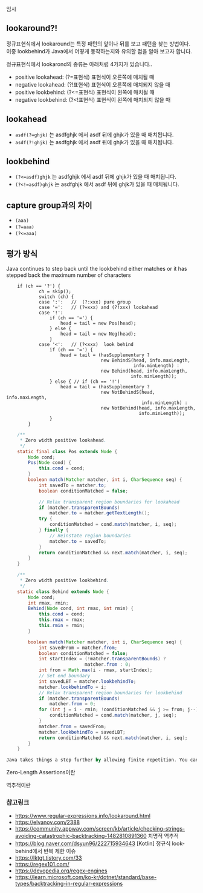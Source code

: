 임시

## lookaround?!
정규표현식에서 lookaround는 특정 패턴의 앞이나 뒤를 보고 패턴을 찾는 방법이다. 
이중 lookbehind가 Java에서 어떻게 동작하는지와 유의할 점을 알아 보고자 합니다.

정규표현식에서 lookarond의 종류는 아래처럼 4가지가 있습니다..
* positive lookahead: (?=표현식) 표현식이 오른쪽에 매치될 때
* negative lookahead: (?!표현식) 표현식이 오른쪽에 매치되지 않을 때
* positive lookbehind: (?<=표현식) 표현식이 왼쪽에 매치될 때
* negative lookbehind: (?<!표현식) 표현식이 왼쪽에 매치되지 않을 때

## lookahead
* `asdf(?=ghjk)` 는 asdfghjk 에서 asdf 뒤에 ghjk가 있을 때 매치됩니다.
* `asdf(?!ghjk)` 는 asdfghjk 에서 asdf 뒤에 ghjk가 있을 때 매치됩니다.

## lookbehind
* `(?<=asdf)ghjk` 는 asdfghjk 에서 asdf 뒤에 ghjk가 있을 때 매치됩니다.
* `(?<!=asdf)ghjk` 는 asdfghjk 에서 asdf 뒤에 ghjk가 있을 때 매치됩니다.

## capture group과의 차이
* `(aaa)`
* `(?=aaa)`
* `(?<=aaa)`

## 평가 방식
Java continues to step back until the lookbehind either matches or it has stepped back the maximum number of characters

```azure
    if (ch == '?') {
            ch = skip();
            switch (ch) {
            case ':':   //  (?:xxx) pure group
            case '=':   // (?=xxx) and (?!xxx) lookahead
            case '!':
                if (ch == '=') {
                    head = tail = new Pos(head);
                } else {
                    head = tail = new Neg(head);
                }
            case '<':   // (?<xxx)  look behind
                if (ch == '=') {
                    head = tail = (hasSupplementary ?
                                   new BehindS(head, info.maxLength,
                                               info.minLength) :
                                   new Behind(head, info.maxLength,
                                              info.minLength));
                } else { // if (ch == '!')
                    head = tail = (hasSupplementary ?
                                   new NotBehindS(head, info.maxLength,
                                                  info.minLength) :
                                   new NotBehind(head, info.maxLength,
                                                 info.minLength));
                }
        }
```


```java
    /**
     * Zero width positive lookahead.
     */
    static final class Pos extends Node {
        Node cond;
        Pos(Node cond) {
            this.cond = cond;
        }
        boolean match(Matcher matcher, int i, CharSequence seq) {
            int savedTo = matcher.to;
            boolean conditionMatched = false;

            // Relax transparent region boundaries for lookahead
            if (matcher.transparentBounds)
                matcher.to = matcher.getTextLength();
            try {
                conditionMatched = cond.match(matcher, i, seq);
            } finally {
                // Reinstate region boundaries
                matcher.to = savedTo;
            }
            return conditionMatched && next.match(matcher, i, seq);
        }
    }
```

```java
    /**
     * Zero width positive lookbehind.
     */
    static class Behind extends Node {
        Node cond;
        int rmax, rmin;
        Behind(Node cond, int rmax, int rmin) {
            this.cond = cond;
            this.rmax = rmax;
            this.rmin = rmin;
        }

        boolean match(Matcher matcher, int i, CharSequence seq) {
            int savedFrom = matcher.from;
            boolean conditionMatched = false;
            int startIndex = (!matcher.transparentBounds) ?
                             matcher.from : 0;
            int from = Math.max(i - rmax, startIndex);
            // Set end boundary
            int savedLBT = matcher.lookbehindTo;
            matcher.lookbehindTo = i;
            // Relax transparent region boundaries for lookbehind
            if (matcher.transparentBounds)
                matcher.from = 0;
            for (int j = i - rmin; !conditionMatched && j >= from; j--) {
                conditionMatched = cond.match(matcher, j, seq);
            }
            matcher.from = savedFrom;
            matcher.lookbehindTo = savedLBT;
            return conditionMatched && next.match(matcher, i, seq);
        }
    }
```

```kotlin
Java takes things a step further by allowing finite repetition. You can use the question mark and the curly braces with the max parameter specified. Java determines the minimum and maximum possible lengths of the lookbehind. The lookbehind in the regex (?<!ab{2,4}c{3,5}d)test has 5 possible lengths. It can be from 7 through 11 characters long. When Java (version 6 or later) tries to match the lookbehind, it first steps back the minimum number of characters (7 in this example) in the string and then evaluates the regex inside the lookbehind as usual, from left to right. If it fails, Java steps back one more character and tries again. If the lookbehind continues to fail, Java continues to step back until the lookbehind either matches or it has stepped back the maximum number of characters (11 in this example). This repeated stepping back through the subject string kills performance when the number of possible lengths of the lookbehind grows. Keep this in mind. Don’t choose an arbitrarily large maximum number of repetitions to work around the lack of infinite quantifiers inside lookbehind. Java 4 and 5 have bugs that cause lookbehind with alternation or variable quantifiers to fail when it should succeed in some situations. These bugs were fixed in Java 6.
```

Zero-Length Assertions이란

역추적이란

### 참고링크
* https://www.regular-expressions.info/lookaround.html
* https://elvanov.com/2388
* https://community.appway.com/screen/kb/article/checking-strings-avoiding-catastrophic-backtracking-1482810891360 치명적 역추적
* https://blog.naver.com/dsyun96/222715934643 [Kotlin] 정규식 look-behind에서 반복 제한 이슈
* https://lktgt.tistory.com/33
* https://regex101.com/
* https://devopedia.org/regex-engines
* https://learn.microsoft.com/ko-kr/dotnet/standard/base-types/backtracking-in-regular-expressions
